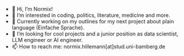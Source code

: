 - 👋 Hi, I’m Normix!
- 👀 I’m interested in coding, politics, literature, medicine and more.
- 🌱 Currently working on my outlines for my next project about plain language (Einfache Sprache).
- 💞️ I’m looking for cool projects and a junior position as data scientist, LLM engineer or AI engineer.
- 📫 How to reach me: normix.hillemann[at]stud.uni-bamberg.de 

<!---
nhillemann/nhillemann is a ✨ special ✨ repository because its `README.md` (this file) appears on your GitHub profile.
You can click the Preview link to take a look at your changes.
--->
